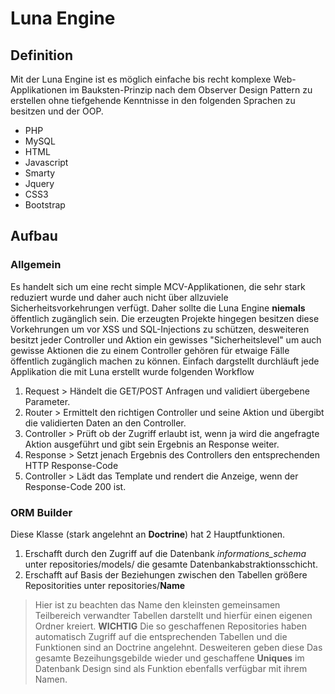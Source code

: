 # Luna Engine

## Definition
Mit der Luna Engine ist es möglich einfache bis recht komplexe Web-Applikationen im Bauksten-Prinzip nach dem Observer Design Pattern zu erstellen ohne tiefgehende Kenntnisse in den folgenden Sprachen zu besitzen und der OOP.
- PHP
- MySQL
- HTML
- Javascript
- Smarty
- Jquery
- CSS3
- Bootstrap

## Aufbau

### Allgemein
Es handelt sich um eine recht simple MCV-Applikationen, die sehr stark reduziert wurde und daher auch nicht über allzuviele Sicherheitsvorkehrungen verfügt. Daher sollte die Luna Engine **niemals** öffentlich zugänglich sein. Die erzeugten Projekte hingegen besitzen diese Vorkehrungen um vor XSS und SQL-Injections zu schützen, desweiteren besitzt jeder Controller und Aktion ein gewisses "Sicherheitslevel" um auch gewisse Aktionen die zu einem Controller gehören für etwaige Fälle öffentlich zugänglich machen zu können.
Einfach dargstellt durchläuft jede Applikation die mit Luna erstellt wurde folgenden Workflow
1. Request > Händelt die GET/POST Anfragen und validiert übergebene Parameter.
2. Router > Ermittelt den richtigen Controller und seine Aktion und übergibt die validierten Daten an den Controller.
3. Controller > Prüft ob der Zugriff erlaubt ist, wenn ja wird die angefragte Aktion ausgeführt und gibt sein Ergebnis an Response weiter.
4. Response > Setzt jenach Ergebnis des Controllers den entsprechenden HTTP Response-Code
5. Controller > Lädt das Template und rendert die Anzeige, wenn der Response-Code 200 ist.

### ORM Builder
Diese Klasse (stark angelehnt an **Doctrine**) hat 2 Hauptfunktionen.
1. Erschafft durch den Zugriff auf die Datenbank *informations_schema* unter repositories/models/ die gesamte Datenbankabstraktionsschicht.
2. Erschafft auf Basis der Beziehungen zwischen den Tabellen größere Repositorities unter repositories/**Name**
> Hier ist zu beachten das Name den kleinsten gemeinsamen Teilbereich verwandter Tabellen darstellt und hierfür einen eigenen Ordner kreiert.
> **WICHTIG** Die so geschaffenen Repositories haben automatisch Zugriff auf die entsprechenden Tabellen und die Funktionen sind an Doctrine angelehnt. Desweiteren geben diese Das gesamte Bezeihungsgebilde wieder und geschaffene **Uniques** im Datenbank Design sind als Funktion ebenfalls verfügbar mit ihrem Namen.
